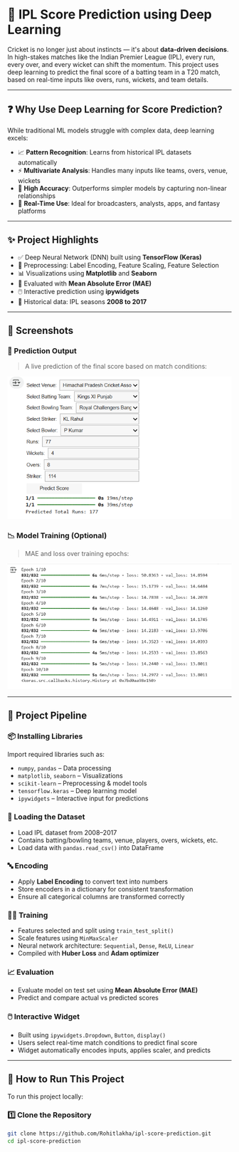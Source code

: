 # 🏏 IPL Score Prediction using Deep Learning

Cricket is no longer just about instincts — it's about **data-driven decisions**. In high-stakes matches like the Indian Premier League (IPL), every run, every over, and every wicket can shift the momentum. This project uses deep learning to predict the final score of a batting team in a T20 match, based on real-time inputs like overs, runs, wickets, and team details.

---

## ❓ Why Use Deep Learning for Score Prediction?

While traditional ML models struggle with complex data, deep learning excels:

- 📈 **Pattern Recognition**: Learns from historical IPL datasets automatically  
- ⚡ **Multivariate Analysis**: Handles many inputs like teams, overs, venue, wickets  
- 🎯 **High Accuracy**: Outperforms simpler models by capturing non-linear relationships  
- 🧠 **Real-Time Use**: Ideal for broadcasters, analysts, apps, and fantasy platforms

---

## ✨ Project Highlights

- ✅ Deep Neural Network (DNN) built using **TensorFlow (Keras)**
- 🧼 Preprocessing: Label Encoding, Feature Scaling, Feature Selection
- 📊 Visualizations using **Matplotlib** and **Seaborn**
- 🧪 Evaluated with **Mean Absolute Error (MAE)**
- 🖱️ Interactive prediction using **ipywidgets**
- 📁 Historical data: IPL seasons **2008 to 2017**

---

## 📸 Screenshots

### 🎯 Prediction Output

> A live prediction of the final score based on match conditions:

![Prediction Screenshot](output-images/model_output.png)

### 📉 Model Training (Optional)

> MAE and loss over training epochs:

![Training Loss](output-images/2.png)

---

## 🔧 Project Pipeline

### 📦 Installing Libraries

Import required libraries such as:

- `numpy`, `pandas` – Data processing  
- `matplotlib`, `seaborn` – Visualizations  
- `scikit-learn` – Preprocessing & model tools  
- `tensorflow.keras` – Deep learning model  
- `ipywidgets` – Interactive input for predictions

### 📂 Loading the Dataset

- Load IPL dataset from 2008–2017  
- Contains batting/bowling teams, venue, players, overs, wickets, etc.  
- Load data with `pandas.read_csv()` into DataFrame

### 🔤 Encoding

- Apply **Label Encoding** to convert text into numbers  
- Store encoders in a dictionary for consistent transformation  
- Ensure all categorical columns are transformed correctly

### 🏋️‍♂️ Training

- Features selected and split using `train_test_split()`  
- Scale features using `MinMaxScaler`  
- Neural network architecture: `Sequential`, `Dense`, `ReLU`, `Linear`  
- Compiled with **Huber Loss** and **Adam optimizer**

### 📈 Evaluation

- Evaluate model on test set using **Mean Absolute Error (MAE)**  
- Predict and compare actual vs predicted scores

### 🖱️ Interactive Widget

- Built using `ipywidgets.Dropdown`, `Button`, `display()`  
- Users select real-time match conditions to predict final score  
- Widget automatically encodes inputs, applies scaler, and predicts

---

## 🚀 How to Run This Project

To run this project locally:

### 1️⃣ Clone the Repository

```bash
git clone https://github.com/Rohitlakha/ipl-score-prediction.git
cd ipl-score-prediction
